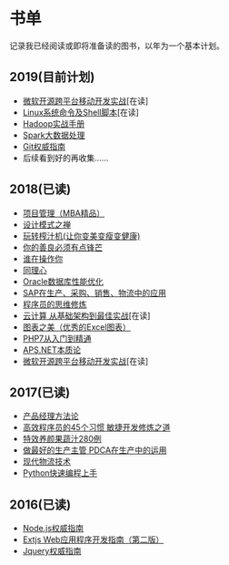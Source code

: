 书单
=====
记录我已经阅读或即将准备读的图书，以年为一个基本计划。


2019(目前计划)
------

* [微软开源跨平台移动开发实战](http://m.zhangyue.com/readbook/11495431/1?p2=116298&share=1)[在读] <br/>
* [Linux系统命令及Shell脚本](http://m.zhangyue.com/readbook/10857128/1?p2=116298&share=1)[在读]<br/>
* [Hadoop实战手册](http://m.zhangyue.com/readbook/10913013/1?p2=116298&share=1)<br/>
* [Spark大数据处理](http://m.zhangyue.com/readbook/10860908/1?p2=116298&share=1)<br/>
* [Git权威指南](http://m.zhangyue.com/readbook/10164184/1?p2=116298&share=1)<br/>
* 后续看到好的再收集......<br/>


2018(已读)
------
* [项目管理（MBA精品）](http://m.zhangyue.com/readbook/10863394/1?p2=116298&share=1) <br/>
* [设计模式之禅](
http://m.zhangyue.com/readbook/10164381/1?p2=116298&share=1) <br/>
* [玩转榨汁机(让你变美变瘦变健康)](http://m.zhangyue.com/readbook/11518020/1?p2=116298&share=1 ) <br/>
* [你的善良必须有点锋芒](http://m.zhangyue.com/readbook/11484754/1?p2=116298&share=1)<br/>
* [谁在操作你](http://m.zhangyue.com/readbook/11276659/1?p2=116298&share=1)<br/>
* [同理心](http://m.zhangyue.com/readbook/11596614/1?p2=116298&share=1) <br/>
* [Oracle数据库性能优化](http://m.zhangyue.com/readbook/11027352/1?p2=116298&share=1)<br/>
* [SAP在生产、采购、销售、物流中的应用](http://m.zhangyue.com/readbook/10164522/1?p2=116298&share=1)
* [程序员的思维修炼](http://m.zhangyue.com/readbook/10862808/1?p2=116298&share=1)<br/>
* [云计算 从基础架构到最佳实战](
http://m.zhangyue.com/readbook/11085625/1?p2=116298&share=1)[在读] <br/>
* [图表之美（优秀的Excel图表）](
http://m.zhangyue.com/readbook/10164106/1?p2=116298&share=1) <br/>
* [PHP7从入门到精通](
http://m.zhangyue.com/readbook/11491807/1?p2=116298&share=1) <br/>
* [APS.NET本质论](https://ah2.zhangyue.com/zybook4/iphone/u/p/api.php?Act=weixin&bid=10164248&shareusr=i909933679&p2=116298&p3=17120003&fid=41&uique=264892795) <br/>
* [微软开源跨平台移动开发实战](http://m.zhangyue.com/readbook/11495431/1?p2=116298&share=1)[在读] <br/>


2017(已读)
------
* [产品经理方法论](http://m.zhangyue.com/readbook/11041484/1?p2=116298&share=1)<br/>
* [高效程序员的45个习惯 敏捷开发修炼之道](http://m.zhangyue.com/readbook/10853013/1?p2=116298&share=1) <br/>
* [特效养颜果蔬汁280例](http://m.zhangyue.com/readbook/11194040/1?p2=116298&share=1)<br/>
* [做最好的生产主管 PDCA在生产中的运用](
http://m.zhangyue.com/readbook/10958750/1?p2=116298&share=1)<br/>
* [现代物流技术](
http://m.zhangyue.com/readbook/10182543/1?p2=116298&share=1) <br/>
* [Python快速编程上手](http://m.zhangyue.com/readbook/11235813/1?p2=116298&share=1) <br/>

2016(已读)
------
* [Node.js权威指南](https://ah2.zhangyue.com/zybook4/iphone/u/p/api.php?Act=weixin&bid=10878469&shareusr=i909933679&p2=116298&p3=17120003&fid=41&uique=38144574)
* [Extjs Web应用程序开发指南（第二版）](http://m.zhangyue.com/readbook/10163814/1?p2=116298&share=1)
* [Jquery权威指南](http://m.zhangyue.com/readbook/10163814/1?p2=116298&share=1)
